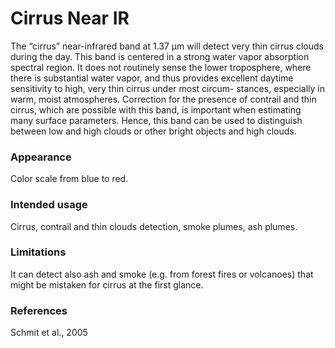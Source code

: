# Cirrus Near IR

The “cirrus” near-infrared band at 1.37 μm will detect very thin cirrus clouds during the
day. This band is centered in a strong water vapor absorption spectral region. It does 
not routinely sense the lower troposphere, where there is substantial water vapor, and
thus provides excellent daytime sensitivity to high, very thin cirrus under most circum-
stances, especially in warm, moist atmospheres. Correction for the presence of contrail
and thin cirrus, which are possible with this band, is important when estimating many
surface parameters. Hence, this band can be used to distinguish between low and high
clouds or other bright objects and high clouds.

### Appearance

Color scale from blue to red.

### Intended usage

Cirrus, contrail and thin clouds detection, smoke plumes, ash plumes.

### Limitations

It can detect also ash and smoke (e.g. from forest fires or volcanoes) that might be mistaken for cirrus at the first glance.

### References

Schmit et al., 2005